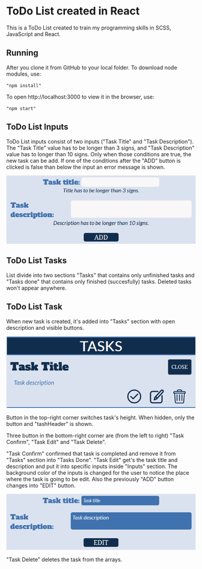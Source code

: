 # ToDo List created in React

This is a ToDo List created to train my programming skills in SCSS, JavaScript and React.

## Running

After you clone it from GitHub to your local folder.
To download node modules, use:

```
"npm install"
```

To open http://localhost:3000 to view it in the browser, use:

```
"npm start"
```

## ToDo List Inputs

ToDo List inputs consist of two inputs ("Task Title" and "Task Description").
The "Task Title" value has to be longer than 3 signs, and "Task Description" value has to longer than 10 signs.
Only when those conditions are true, the new task can be add.
If one of the conditions after the "ADD" button is clicked is false than below the input an error message is shown.

![](src/styles/images/Inputs.png)

## ToDo List Tasks

List divide into two sections "Tasks" that contains only unfinished tasks and "Tasks done" that contains only finished (succesfully) tasks. Deleted tasks won't appear anywhere.

## ToDo List Task

When new task is created, it's added into "Tasks" section with open description and visible buttons.

![](src/styles/images/Task.png)

Button in the top-right corner switches task's height. When hidden, only the button and "tashHeader" is shown.

Three button in the bottom-right corner are (from the left to right) "Task Confirm", "Task Edit" and "Task Delete".

"Task Confirm" confirmed that task is completed and remove it from "Tasks" section into "Tasks Done".
"Task Edit" get's the task title and description and put it into specific inputs inside "Inputs" section. The background color of the inputs is changed for the user to notice the place where the task is going to be edit. Also the previously "ADD" button changes into "EDIT" button. 

![](src/styles/images/TaskEdit.png)

"Task Delete" deletes the task from the arrays.
